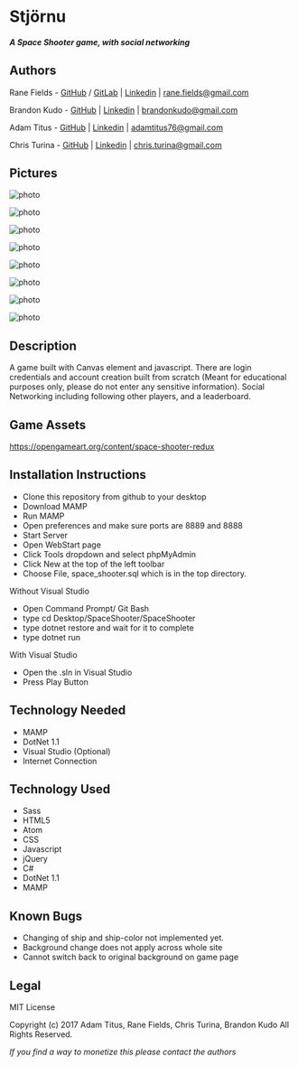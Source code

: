 # Stjörnu

#### _A Space Shooter game, with social networking_

## Authors

Rane Fields - [GitHub](https://github.com/LydianLights) / [GitLab](https://gitlab.com/LydianLights) |
[Linkedin](https://www.linkedin.com/in/rane-fields/) |
rane.fields@gmail.com

Brandon Kudo - [GitHub](https://github.com/brandonkudo) |
[Linkedin](https://www.linkedin.com/in/brandonkudo/) |
brandonkudo@gmail.com

Adam Titus - [GitHub](https://github.com/TheBigTaco) |
[Linkedin](https://www.linkedin.com/in/adam-titus/) |
adamtitus76@gmail.com

Chris Turina - [GitHub](https://github.com/chris-turina) |
[Linkedin](https://www.linkedin.com/in/chris-turina/) |
chris.turina@gmail.com

## Pictures

![photo](/SpaceShooter/wwwroot/img/shot10.png)

![photo](/SpaceShooter/wwwroot/img/shot5.png)

![photo](/SpaceShooter/wwwroot/img/shot6.png)

![photo](/SpaceShooter/wwwroot/img/shot1.png)

![photo](/SpaceShooter/wwwroot/img/shot2.png)

![photo](/SpaceShooter/wwwroot/img/shot3.png)

![photo](/SpaceShooter/wwwroot/img/shot7.png)

![photo](/SpaceShooter/wwwroot/img/shot8.png)

## Description
A game built with Canvas element and javascript. There are login credentials and account creation built from scratch (Meant for educational purposes only, please do not enter any sensitive information). Social Networking including following other players, and a leaderboard.

## Game Assets

https://opengameart.org/content/space-shooter-redux

## Installation Instructions
* Clone this repository from github to your desktop
* Download MAMP
* Run MAMP
* Open preferences and make sure ports are 8889 and 8888
* Start Server
* Open WebStart page
* Click Tools dropdown and select phpMyAdmin
* Click New at the top of the left toolbar
* Choose File, space_shooter.sql which is in the top directory.

Without Visual Studio
* Open Command Prompt/ Git Bash
* type cd Desktop/SpaceShooter/SpaceShooter
* type dotnet restore and wait for it to complete
* type dotnet run

With Visual Studio
* Open the .sln in Visual Studio
* Press Play Button

## Technology Needed
* MAMP
* DotNet 1.1
* Visual Studio (Optional)
* Internet Connection

## Technology Used
* Sass
* HTML5
* Atom
* CSS
* Javascript
* jQuery
* C#
* DotNet 1.1
* MAMP

## Known Bugs

* Changing of ship and ship-color not implemented yet.
* Background change does not apply across whole site
* Cannot switch back to original background on game page

## Legal

MIT License

Copyright (c) 2017 Adam Titus, Rane Fields, Chris Turina, Brandon Kudo All Rights Reserved.

_If you find a way to monetize this please contact the authors_
